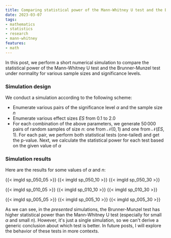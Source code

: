 ```yaml
---
title: Comparing statistical power of the Mann-Whitney U test and the Brunner-Munzel test
date: 2023-03-07
tags:
- mathematics
- statistics
- research
- mann-whitney
features:
- math
---
```


In this post, we perform a short numerical simulation to compare the statistical power
  of the Mann-Whitney U test and the Brunner-Munzel test under normality
  for various sample sizes and significance levels.

<!--more-->

### Simulation design

We conduct a simulation according to the following scheme:

* Enumerate various pairs of the significance level $\alpha$ and the sample size $n$
* Enumerate various effect sizes $ES$ from $0.1$ to $2.0$
* For each combination of the above parameters, we generate $50\,000$ pairs of random samples of size $n$:
    one from $\mathcal{N}(0, 1)$ and one from $\mathcal{N}(ES, 1)$.
  For each pair, we perform both statistical tests (one-tailed) and get the p-value.
  Next, we calculate the statistical power for each test based on the given value of $\alpha$

### Simulation results

Here are the results for some values of $\alpha$ and $n$:

{{< imgld sp_050_05 >}}
{{< imgld sp_050_10 >}}
{{< imgld sp_050_30 >}}

{{< imgld sp_010_05 >}}
{{< imgld sp_010_10 >}}
{{< imgld sp_010_30 >}}

{{< imgld sp_005_05 >}}
{{< imgld sp_005_10 >}}
{{< imgld sp_005_30 >}}

As we can see, in the *presented* simulations,
  the Brunner-Munzel test has higher statistical power than the Mann-Whitney U test
  (especially for small $\alpha$ and small $n$).
However, it's just a single simulation, so we can't derive a generic conclusion about which test is better.
In future posts, I will explore the behavior of these tests in more contexts.
